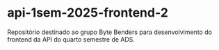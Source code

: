 # api-1sem-2025-frontend-2
Repositório destinado ao grupo Byte Benders para desenvolvimento do frontend da API do quarto semestre de ADS.
